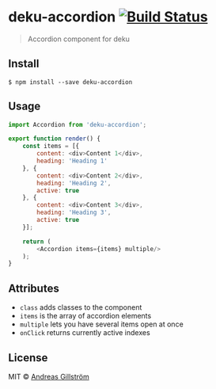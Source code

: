 # deku-accordion [![Build Status](https://travis-ci.org/gillstrom/deku-accordion.svg?branch=master)](https://travis-ci.org/gillstrom/deku-accordion)

> Accordion component for deku


## Install

```
$ npm install --save deku-accordion
```


## Usage

```js
import Accordion from 'deku-accordion';

export function render() {
	const items = [{
		content: <div>Content 1</div>,
		heading: 'Heading 1'
	}, {
		content: <div>Content 2</div>,
		heading: 'Heading 2',
		active: true
	}, {
		content: <div>Content 3</div>,
		heading: 'Heading 3',
		active: true
	}];

	return (
		<Accordion items={items} multiple/>
	);
}
```


## Attributes

* `class` adds classes to the component
* `items` is the array of accordion elements
* `multiple` lets you have several items open at once
* `onClick` returns currently active indexes

## License

MIT © [Andreas Gillström](http://github.com/gillstrom)
